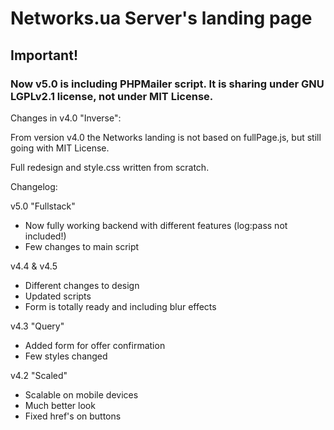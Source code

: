 # Networks.ua Server's landing page

## Important!

### Now v5.0 is including PHPMailer script. It is sharing under GNU LGPLv2.1 license, not under MIT License.

Changes in v4.0 "Inverse":

From version v4.0 the Networks landing is not based on fullPage.js, but still going with MIT License.

Full redesign and style.css written from scratch.



Changelog:

v5.0 "Fullstack"
- Now fully working backend with different features (log:pass not included!)
- Few changes to main script

v4.4 & v4.5
- Different changes to design
- Updated scripts
- Form is totally ready and including blur effects

v4.3 "Query"
- Added form for offer confirmation
- Few styles changed

v4.2 "Scaled"
- Scalable on mobile devices
- Much better look
- Fixed href's on buttons
